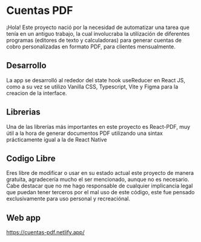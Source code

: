 # Cuentas PDF
¡Hola! Este proyecto nació por la necesidad de automatizar una tarea que tenía en un antiguo trabajo, la cual involucraba la utilización de diferentes programas (editores de texto y calculadoras) para generar cuentas de cobro personalizadas en formato PDF, para clientes mensualmente.  
## Desarrollo
La app se desarrolló al rededor del state hook useReducer en React JS, como a su vez se utilizo Vanilla CSS, Typescript, Vite y Figma para la creacion de la interface.
## Librerias
Una de las librerías más importantes en este proyecto es React-PDF, muy útil a la hora de generar documentos PDF utilizando una sintax prácticamente igual a la de React Native
## Codigo Libre
Eres libre de modificar o usar en su estado actual este proyecto de manera gratuita, agradecería mucho el ser mencionado, aunque no es necesario. Cabe destacar que no me hago responsable de cualquier implicancia legal que puedan tener terceros por el mal uso de este código, este fue pensado exclusivamente para uso personal y recreaciónal.  
## Web app
https://cuentas-pdf.netlify.app/
